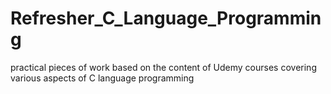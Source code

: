 # Refresher_C_Language_Programming
practical pieces of work based on the content  of Udemy courses covering various aspects of C language programming
